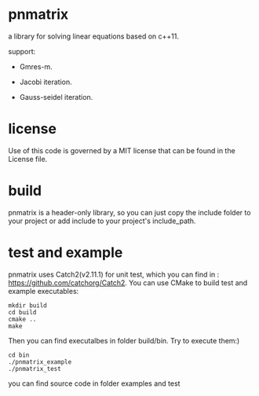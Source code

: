 # pnmatrix
a library for solving linear equations based on c++11.

support:

* Gmres-m.

* Jacobi iteration.

* Gauss-seidel iteration.

# license
Use of this code is governed by a MIT license that can be found in the License file.

# build
pnmatrix is a header-only library, so you can just copy the include folder to your project or add include to your project's include_path.

# test and example
pnmatrix uses Catch2(v2.11.1) for unit test, which you can find in : https://github.com/catchorg/Catch2.
You can use CMake to build test and example executables:
```
mkdir build
cd build
cmake ..
make
```
Then you can find executalbes in folder build/bin. Try to execute them:)
```
cd bin
./pnmatrix_example
./pnmatrix_test
```
you can find source code in folder examples and test
